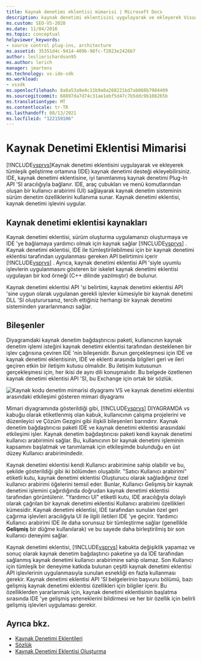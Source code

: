 ```yaml
---
title: Kaynak denetimi eklentisi mimarisi | Microsoft Docs
description: kaynak denetimi eklentisini uygulayarak ve ekleyerek Visual Studio ıde 'sine kaynak denetimi desteğinin nasıl ekleneceğini öğrenin.
ms.custom: SEO-VS-2020
ms.date: 11/04/2016
ms.topic: conceptual
helpviewer_keywords:
- source control plug-ins, architecture
ms.assetid: 35351d4c-9414-409b-98fc-f2023e2426b7
author: leslierichardson95
ms.author: lerich
manager: jmartens
ms.technology: vs-ide-sdk
ms.workload:
- vssdk
ms.openlocfilehash: 8a8a53a9e4c11b9a0a268221bd7ab068b7904409
ms.sourcegitcommit: 68897da7d74c31ae1ebf5d47c7b5ddc9b108265b
ms.translationtype: MT
ms.contentlocale: tr-TR
ms.lasthandoff: 08/13/2021
ms.locfileid: "122159106"
---
```

# <a name="source-control-plug-in-architecture"></a>Kaynak Denetimi Eklentisi Mimarisi
[!INCLUDE[vsprvs](../../code-quality/includes/vsprvs_md.md)]Kaynak denetimi eklentisini uygulayarak ve ekleyerek tümleşik geliştirme ortamına (IDE) kaynak denetimi desteği ekleyebilirsiniz. IDE, kaynak denetimi eklentisine, iyi tanımlanmış kaynak denetimi Plug-In API 'SI aracılığıyla bağlanır. IDE, araç çubukları ve menü komutlarından oluşan bir kullanıcı arabirimi (UI) sağlayarak kaynak denetim sisteminin sürüm denetim özelliklerini kullanıma sunar. Kaynak denetimi eklentisi, kaynak denetimi işlevini uygular.

## <a name="source-control-plug-in-resources"></a>Kaynak denetimi eklentisi kaynakları
 Kaynak denetimi eklentisi, sürüm oluşturma uygulamanızı oluşturmaya ve IDE 'ye bağlamaya yardımcı olmak için kaynak sağlar [!INCLUDE[vsprvs](../../code-quality/includes/vsprvs_md.md)] . Kaynak denetimi eklentisi, IDE ile tümleştirilebilmesi için bir kaynak denetimi eklentisi tarafından uygulanması gereken API belirtimini içerir [!INCLUDE[vsprvs](../../code-quality/includes/vsprvs_md.md)] . Ayrıca, kaynak denetimi eklentisi API 'siyle uyumlu işlevlerin uygulanmasını gösteren bir iskelet kaynak denetimi eklentisi uygulayan bir kod örneği (C++ dilinde yazılmıştır) de bulunur.

 Kaynak denetimi eklentisi API 'si belirtimi, kaynak denetimi eklentisi API 'sine uygun olarak uygulanan gerekli işlevler kümesiyle bir kaynak denetimi DLL 'SI oluşturursanız, tercih ettiğiniz herhangi bir kaynak denetimi sisteminden yararlanmanızı sağlar.

## <a name="components"></a>Bileşenler
 Diyagramdaki kaynak denetim bağdaştırıcısı paketi, kullanıcının kaynak denetim işlemi isteğini kaynak denetimi eklentisi tarafından desteklenen bir işlev çağrısına çeviren IDE 'nin bileşenidir. Bunun gerçekleşmesi için IDE ve kaynak denetimi eklentisinin, IDE ve eklenti arasında bilgileri geri ve ileri geçiren etkin bir iletişim kutusu olmalıdır. Bu iletişim kutusunun gerçekleşmesi için, her ikisi de aynı dili konuşmalıdır. Bu belgede özetlenen kaynak denetimi eklentisi API 'SI, bu Exchange için ortak bir sözlük.

 ![Kaynak kodu denetim mimarisi diyagramı](../../extensibility/internals/media/vs_sccsdk_plug_in_arch.gif "vs_sccsdk_plug_in_arch") VS ve kaynak denetimi eklentisi arasındaki etkileşimi gösteren mimari diyagramı

 Mimari diyagramında gösterildiği gibi, [!INCLUDE[vsprvs](../../code-quality/includes/vsprvs_md.md)] DIYAGRAMDA vs kabuğu olarak etiketlenmiş olan kabuk, kullanıcının çalışma projelerini ve düzenleyici ve Çözüm Gezgini gibi ilişkili bileşenleri barındırır. Kaynak denetim bağdaştırıcısı paketi IDE ve kaynak denetimi eklentisi arasındaki etkileşimi işler. Kaynak denetim bağdaştırıcısı paketi kendi kaynak denetimi kullanıcı arabirimini sağlar. Bu, kullanıcının bir kaynak denetimi işleminin kapsamını başlatmak ve tanımlamak için etkileşimde bulunduğu en üst düzey Kullanıcı arabirimindedir.

 Kaynak denetimi eklentisi kendi Kullanıcı arabirimine sahip olabilir ve bu, şekilde gösterildiği gibi iki bölümden oluşabilir. "Satıcı Kullanıcı arabirimi" etiketli kutu, kaynak denetimi eklentisi Oluşturucu olarak sağladığınız özel kullanıcı arabirimi öğelerini temsil eder. Bunlar, Kullanıcı Gelişmiş bir kaynak denetimi işlemini çağırdığında doğrudan kaynak denetimi eklentisi tarafından görüntülenir. "Yardımcı UI" etiketli kutu, IDE aracılığıyla dolaylı olarak çağrılan bir kaynak denetimi eklentisi Kullanıcı arabirimi özellikleri kümesidir. Kaynak denetimi eklentisi, IDE tarafından sunulan özel geri çağırma işlevleri aracılığıyla UI ile ilgili iletileri IDE 'ye geçirir. Yardımcı Kullanıcı arabirimi IDE ile daha sorunsuz bir tümleştirme sağlar (genellikle **Gelişmiş** bir düğme kullanılarak) ve bu sayede daha birleştirilmiş bir son kullanıcı deneyimi sağlar.

 Kaynak denetimi eklentisi, [!INCLUDE[vsprvs](../../code-quality/includes/vsprvs_md.md)] kabukta değişiklik yapamaz ve sonuç olarak kaynak denetim bağdaştırıcı paketine ya da IDE tarafından sağlanmış kaynak denetimi kullanıcı arabirimine sahip olamaz. Son Kullanıcı için tümleşik bir deneyime katkıda bulunan çeşitli kaynak denetimi eklentisi API işlevlerinin uygulanmasıyla sunulan esnekliği en fazla kullanması gerekir. Kaynak denetimi eklentisi API 'SI belgelerinin başvuru bölümü, bazı gelişmiş kaynak denetimi eklentisi özellikleri için bilgiler içerir. Bu özelliklerden yararlanmak için, kaynak denetimi eklentisinin başlatma sırasında IDE 'ye gelişmiş yeteneklerini bildirmesi ve her bir özellik için belirli gelişmiş işlevleri uygulaması gerekir.

## <a name="see-also"></a>Ayrıca bkz.
- [Kaynak Denetimi Eklentileri](../../extensibility/source-control-plug-ins.md)
- [Sözlük](../../extensibility/source-control-plug-in-glossary.md)
- [Kaynak Denetimi Eklentisi Oluşturma](../../extensibility/internals/creating-a-source-control-plug-in.md)
